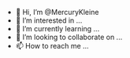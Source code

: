 - 👋 Hi, I’m @MercuryKleine
- 👀 I’m interested in ...
- 🌱 I’m currently learning ...
- 💞️ I’m looking to collaborate on ...
- 📫 How to reach me ...

<!---
MercuryKleine/MercuryKleine is a ✨ special ✨ repository because its `README.md` (this file) appears on your GitHub profile.
You can click the Preview link to take a look at your changes.
--->
